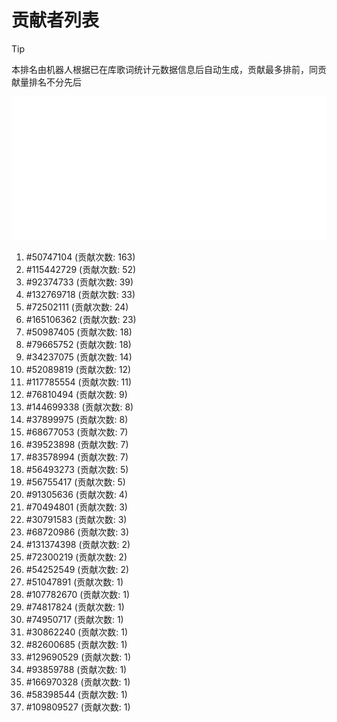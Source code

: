 # 贡献者列表

> [!TIP]
> 本排名由机器人根据已在库歌词统计元数据信息后自动生成，贡献最多排前，同贡献量排名不分先后

![贡献者头像画廊](./CONTRIBUTORS.svg)

1. #50747104 (贡献次数: 163)
2. #115442729 (贡献次数: 52)
3. #92374733 (贡献次数: 39)
4. #132769718 (贡献次数: 33)
5. #72502111 (贡献次数: 24)
6. #165106362 (贡献次数: 23)
7. #50987405 (贡献次数: 18)
8. #79665752 (贡献次数: 18)
9. #34237075 (贡献次数: 14)
10. #52089819 (贡献次数: 12)
11. #117785554 (贡献次数: 11)
12. #76810494 (贡献次数: 9)
13. #144699338 (贡献次数: 8)
14. #37899975 (贡献次数: 8)
15. #68677053 (贡献次数: 7)
16. #39523898 (贡献次数: 7)
17. #83578994 (贡献次数: 7)
18. #56493273 (贡献次数: 5)
19. #56755417 (贡献次数: 5)
20. #91305636 (贡献次数: 4)
21. #70494801 (贡献次数: 3)
22. #30791583 (贡献次数: 3)
23. #68720986 (贡献次数: 3)
24. #131374398 (贡献次数: 2)
25. #72300219 (贡献次数: 2)
26. #54252549 (贡献次数: 2)
27. #51047891 (贡献次数: 1)
28. #107782670 (贡献次数: 1)
29. #74817824 (贡献次数: 1)
30. #74950717 (贡献次数: 1)
31. #30862240 (贡献次数: 1)
32. #82600685 (贡献次数: 1)
33. #129690529 (贡献次数: 1)
34. #93859788 (贡献次数: 1)
35. #166970328 (贡献次数: 1)
36. #58398544 (贡献次数: 1)
37. #109809527 (贡献次数: 1)
